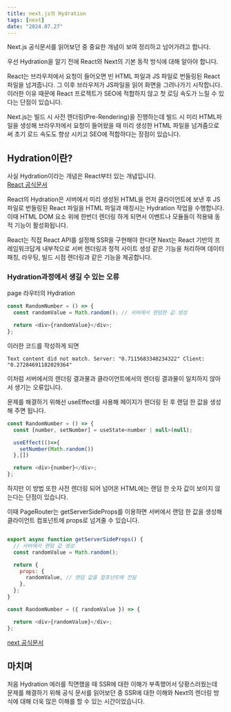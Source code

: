 ```yaml
---
title: next.js의 Hydration
tags: [next]
date: "2024.07.27"
---
```

Next.js 공식문서를 읽어보던 중 중요한 개념이 보여 정리하고 넘어가려고 합니다.

우선 Hydration을 알기 전에 React와 Next의 기본 동작 방식에 대해 알아야 합니다.  

React는 브라우저에서 요청이 들어오면 빈 HTML 파일과 JS 파일로 번들링된 React 파일을 넘겨줍니다.
그 이후 브라우저가 JS파일을 읽어 화면을 그려나가기 시작합니다. 이러한 이유 때문에 
React 프로젝트가 SEO에 적합하지 않고 첫 로딩 속도가 느릴 수 있다는 단점이 있습니다.

Next.js는 빌드 시 사전 렌더링(Pre-Rendering)을 진행하는데 빌드 시 미리 HTML파일을 생성해 
브라우저에서 요청이 들어왔을 때 미리 생성한 HTML 파일을 넘겨줌으로써 초기 로드 속도도 향상 
시키고 SEO에 적합하다는 장점이 있습니다. 

## Hydration이란?

사실 Hydration이라는 개념은 React부터 있는 개념입니다.  
[React 공식문서](https://18.react.dev/reference/react-dom/client/hydrateRoot)

React의 Hydration은 서버에서 미리 생성된 HTML을 먼저 클라이언트에 보낸 후 JS 파일로 번들링된
React 파일을 HTML 파일과 매칭시는 Hydration 작업을 수행합니다. 이때 HTML DOM 요소 위에 한번더 렌더링 하게 되면서 
이벤트나 모듈들이 적용돼 동적 기능이 활성화됩니다.

React는 직접 React API를 설정해 SSR을 구현해야 한다면 Next는 React 기반의 프레임워크답게
내부적으로 서버 렌더링과 정적 사이트 생성 같은 기능을 처리하며 
데이터 패칭, 라우팅, 빌드 시점 렌더링과 같은 기능을 제공합니다.

### Hydration과정에서 생길 수 있는 오류

page 라우터의 Hydration

```javascript
const RandomNumber = () => {
  const randomValue = Math.random(); // 서버에서 렌덤한 값 생성

  return <div>{randomValue}</div>;
};
```

이러한 코드를 작성하게 되면 

```
Text content did not match. Server: "0.7115683340234322" Client: "0.27284691182029364"
```
이처럼 서버에서의 렌더링 결과물과 클라이언트에서의 렌더링 결과물이 일치하지 않아서 생기는 오류입니다. 

문제를 해결하기 위해선 useEffect를 사용해 페이지가 렌더링 된 후 랜덤 한 값을 생성해 주면 됩니다.

```javascript
const RandomNumber = () => {
  const [number, setNumber] = useState<number | null>(null);

  useEffect(()=>{
    setNumber(Math.random())
  },[])

  return <div>{number}</div>;
};
```
하지만 이 방법 또한 사전 렌더링 되어 넘어온 HTML에는 랜덤 한 숫자 값이 보이지 않는다는 단점이 있습니다.

이때 PageRouter는 getServerSideProps를 이용하면 서버에서 랜덤 한 값을 생성해 클라이언트 컴포넌트에 props로 넘겨줄 수 있습니다.

```javascript

export async function getServerSideProps() {
  // 서버에서 랜덤 값 생성
  const randomValue = Math.random();

  return {
    props: {
      randomValue, // 랜덤 값을 컴포넌트에 전달
    },
  };
}

const RandomNumber = ({ randomValue }) => {

  return <div>{randomValue}</div>;
};
```

[next 공식문서](https://nextjs.org/docs/pages/building-your-application/rendering)

## 마치며 

처음 Hydration 에러를 직면했을 때 SSR에 대한 이해가 부족했어서 당황스러웠는데 문제를 해결하기 위해 
공식 문서를 읽어보던 중 SSR에 대한 이해와 Next의 렌더링 방식에 대해 더욱 많은 이해를 할 수 있는 시간이었습니다.